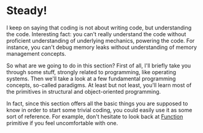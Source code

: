 # Steady!

I keep on saying that coding is not about writing code, but understanding the code. Interesting fact: you can't really understand the code without proficient understanding of underlying mechanics, powering the code. For instance, you can't debug memory leaks without understanding of memory management concepts.

So what are we going to do in this section? First of all, I'll briefly take you through some stuff, strongly related to programming, like operating systems. Then we'll take a look at a few fundamental programming concepts, so-called paradigms. At least but not least, you'll learn most of the primitives in structural and object-oriented programming.

In fact, since this section offers all the basic things you are supposed to know in order to start some trivial coding, you could easily use it as some sort of reference. For example, don't hesitate to look back at [Function](primitives/Function.md) primitive if you feel uncomfortable with one.
